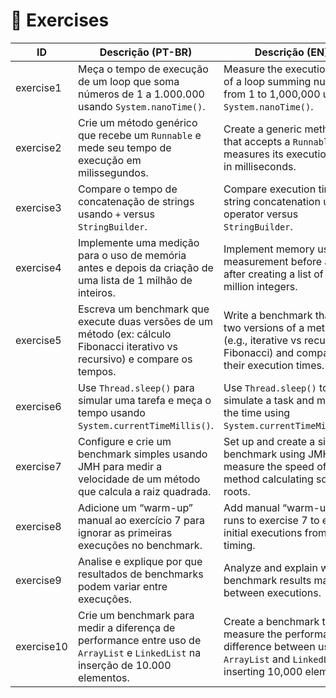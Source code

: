 # 🧪 Exercises

| ID         | Descrição (PT-BR)                                                                                                                | Descrição (EN)                                                                                                                    |
| ---------- | -------------------------------------------------------------------------------------------------------------------------------- | --------------------------------------------------------------------------------------------------------------------------------- |
| exercise1  | Meça o tempo de execução de um loop que soma números de 1 a 1.000.000 usando `System.nanoTime()`.                                | Measure the execution time of a loop summing numbers from 1 to 1,000,000 using `System.nanoTime()`.                               |
| exercise2  | Crie um método genérico que recebe um `Runnable` e mede seu tempo de execução em milissegundos.                                  | Create a generic method that accepts a `Runnable` and measures its execution time in milliseconds.                                |
| exercise3  | Compare o tempo de concatenação de strings usando `+` versus `StringBuilder`.                                                    | Compare execution time of string concatenation using `+` operator versus `StringBuilder`.                                         |
| exercise4  | Implemente uma medição para o uso de memória antes e depois da criação de uma lista de 1 milhão de inteiros.                     | Implement memory usage measurement before and after creating a list of 1 million integers.                                        |
| exercise5  | Escreva um benchmark que execute duas versões de um método (ex: cálculo Fibonacci iterativo vs recursivo) e compare os tempos.   | Write a benchmark that runs two versions of a method (e.g., iterative vs recursive Fibonacci) and compares their execution times. |
| exercise6  | Use `Thread.sleep()` para simular uma tarefa e meça o tempo usando `System.currentTimeMillis()`.                                 | Use `Thread.sleep()` to simulate a task and measure the time using `System.currentTimeMillis()`.                                  |
| exercise7  | Configure e crie um benchmark simples usando JMH para medir a velocidade de um método que calcula a raiz quadrada.               | Set up and create a simple benchmark using JMH to measure the speed of a method calculating square roots.                         |
| exercise8  | Adicione um “warm-up” manual ao exercício 7 para ignorar as primeiras execuções no benchmark.                                    | Add manual “warm-up” runs to exercise 7 to exclude initial executions from timing.                                                |
| exercise9  | Analise e explique por que resultados de benchmarks podem variar entre execuções.                                                | Analyze and explain why benchmark results may vary between executions.                                                            |
| exercise10 | Crie um benchmark para medir a diferença de performance entre uso de `ArrayList` e `LinkedList` na inserção de 10.000 elementos. | Create a benchmark to measure the performance difference between using `ArrayList` and `LinkedList` inserting 10,000 elements.    |
